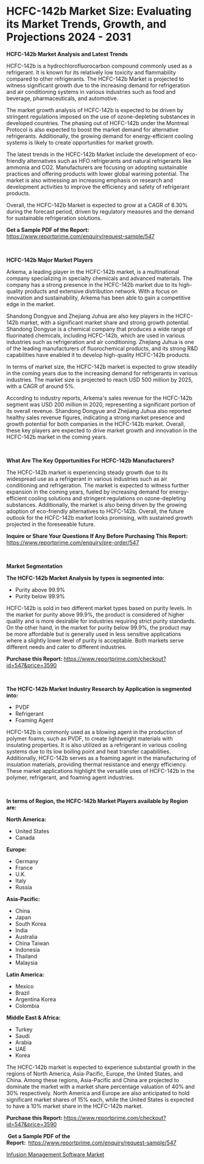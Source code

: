 <p><h1>HCFC-142b Market Size: Evaluating its Market Trends, Growth, and Projections 2024 - 2031</h1></p><p><strong>HCFC-142b Market Analysis and Latest Trends</strong></p>
<p><p>HCFC-142b is a hydrochlorofluorocarbon compound commonly used as a refrigerant. It is known for its relatively low toxicity and flammability compared to other refrigerants. The HCFC-142b Market is projected to witness significant growth due to the increasing demand for refrigeration and air conditioning systems in various industries such as food and beverage, pharmaceuticals, and automotive.</p><p>The market growth analysis of HCFC-142b is expected to be driven by stringent regulations imposed on the use of ozone-depleting substances in developed countries. The phasing out of HCFC-142b under the Montreal Protocol is also expected to boost the market demand for alternative refrigerants. Additionally, the growing demand for energy-efficient cooling systems is likely to create opportunities for market growth.</p><p>The latest trends in the HCFC-142b Market include the development of eco-friendly alternatives such as HFO refrigerants and natural refrigerants like ammonia and CO2. Manufacturers are focusing on adopting sustainable practices and offering products with lower global warming potential. The market is also witnessing an increasing emphasis on research and development activities to improve the efficiency and safety of refrigerant products.</p><p>Overall, the HCFC-142b Market is expected to grow at a CAGR of 8.30% during the forecast period, driven by regulatory measures and the demand for sustainable refrigeration solutions.</p></p>
<p><strong>Get a Sample PDF of the Report:&nbsp;</strong> <a href="https://www.reportprime.com/enquiry/request-sample/547">https://www.reportprime.com/enquiry/request-sample/547</a></p>
<p>&nbsp;</p>
<p><strong>HCFC-142b Major Market Players</strong></p>
<p><p>Arkema, a leading player in the HCFC-142b market, is a multinational company specializing in specialty chemicals and advanced materials. The company has a strong presence in the HCFC-142b market due to its high-quality products and extensive distribution network. With a focus on innovation and sustainability, Arkema has been able to gain a competitive edge in the market.</p><p>Shandong Dongyue and Zhejiang Juhua are also key players in the HCFC-142b market, with a significant market share and strong growth potential. Shandong Dongyue is a chemical company that produces a wide range of fluorinated chemicals, including HCFC-142b, which are used in various industries such as refrigeration and air conditioning. Zhejiang Juhua is one of the leading manufacturers of fluorochemical products, and its strong R&D capabilities have enabled it to develop high-quality HCFC-142b products.</p><p>In terms of market size, the HCFC-142b market is expected to grow steadily in the coming years due to the increasing demand for refrigerants in various industries. The market size is projected to reach USD 500 million by 2025, with a CAGR of around 5%.</p><p>According to industry reports, Arkema's sales revenue for the HCFC-142b segment was USD 200 million in 2020, representing a significant portion of its overall revenue. Shandong Dongyue and Zhejiang Juhua also reported healthy sales revenue figures, indicating a strong market presence and growth potential for both companies in the HCFC-142b market. Overall, these key players are expected to drive market growth and innovation in the HCFC-142b market in the coming years.</p></p>
<p>&nbsp;</p>
<p><strong>What Are The Key Opportunities For HCFC-142b Manufacturers?</strong></p>
<p><p>The HCFC-142b market is experiencing steady growth due to its widespread use as a refrigerant in various industries such as air conditioning and refrigeration. The market is expected to witness further expansion in the coming years, fueled by increasing demand for energy-efficient cooling solutions and stringent regulations on ozone-depleting substances. Additionally, the market is also being driven by the growing adoption of eco-friendly alternatives to HCFC-142b. Overall, the future outlook for the HCFC-142b market looks promising, with sustained growth projected in the foreseeable future.</p></p>
<p><strong>Inquire or Share Your Questions If Any Before Purchasing This Report:</strong> <a href="https://www.reportprime.com/enquiry/pre-order/547">https://www.reportprime.com/enquiry/pre-order/547</a></p>
<p>&nbsp;</p>
<p><strong>Market Segmentation</strong></p>
<p><strong>The HCFC-142b Market Analysis by types is segmented into:</strong></p>
<p><ul><li>Purity above 99.9%</li><li>Purity below 99.9%</li></ul></p>
<p><p>HCFC-142b is sold in two different market types based on purity levels. In the market for purity above 99.9%, the product is considered of higher quality and is more desirable for industries requiring strict purity standards. On the other hand, in the market for purity below 99.9%, the product may be more affordable but is generally used in less sensitive applications where a slightly lower level of purity is acceptable. Both markets serve different needs and cater to different industries.</p></p>
<p><strong>Purchase this Report:&nbsp;</strong><a href="https://www.reportprime.com/checkout?id=547&price=3590">https://www.reportprime.com/checkout?id=547&price=3590</a></p>
<p>&nbsp;</p>
<p><strong>The HCFC-142b Market Industry Research by Application is segmented into:</strong></p>
<p><ul><li>PVDF</li><li>Refrigerant</li><li>Foaming Agent</li></ul></p>
<p><p>HCFC-142b is commonly used as a blowing agent in the production of polymer foams, such as PVDF, to create lightweight materials with insulating properties. It is also utilized as a refrigerant in various cooling systems due to its low boiling point and heat transfer capabilities. Additionally, HCFC-142b serves as a foaming agent in the manufacturing of insulation materials, providing thermal resistance and energy efficiency. These market applications highlight the versatile uses of HCFC-142b in the polymer, refrigerant, and foaming agent industries.</p></p>
<p>&nbsp;</p>
<p><strong>In terms of Region, the HCFC-142b Market Players available by Region are:</strong></p>
<p>
    <p> <strong> North America: </strong>
        <ul>
            <li>United States</li>
            <li>Canada</li>
        </ul>
        </p> 
    <p> <strong> Europe: </strong>
        <ul>
            <li>Germany</li>
            <li>France</li>
            <li>U.K.</li>
            <li>Italy</li>
            <li>Russia</li>
        </ul>
        </p> 
    <p> <strong> Asia-Pacific: </strong>
        <ul>
            <li>China</li>
            <li>Japan</li>
            <li>South Korea</li>
            <li>India</li>
            <li>Australia</li>
            <li>China Taiwan</li>
            <li>Indonesia</li>
            <li>Thailand</li>
            <li>Malaysia</li>
        </ul>
        </p> 
    <p> <strong> Latin America: </strong>
        <ul>
            <li>Mexico</li>
            <li>Brazil</li>
            <li>Argentina Korea</li>
            <li>Colombia</li>
        </ul>
        </p> 
    <p> <strong> Middle East & Africa: </strong>
        <ul>
            <li>Turkey</li>
            <li>Saudi</li>
            <li>Arabia</li>
            <li>UAE</li>
            <li>Korea</li>
        </ul>
    </p>
    </p>
<p><p>The HCFC-142b market is expected to experience substantial growth in the regions of North America, Asia-Pacific, Europe, the United States, and China. Among these regions, Asia-Pacific and China are projected to dominate the market with a market share percentage valuation of 40% and 30% respectively. North America and Europe are also anticipated to hold significant market shares of 15% each, while the United States is expected to have a 10% market share in the HCFC-142b market.</p></p>
<p><strong>Purchase this Report: </strong><a href="https://www.reportprime.com/checkout?id=547&price=3590">https://www.reportprime.com/checkout?id=547&price=3590</a></p>
<p>&nbsp;<strong>Get a Sample PDF of the Report:&nbsp;&nbsp;</strong><a href="https://www.reportprime.com/enquiry/request-sample/547">https://www.reportprime.com/enquiry/request-sample/547</a></p>
<p><strong></strong></p>
<p><p><a href="https://eight-handstand-8fb.notion.site/Infusion-Management-Software-Market-Research-Report-Unlocks-Analysis-on-the-Market-Financial-Status--b9ef91cc2a3c4e93982f6585e46e949a">Infusion Management Software Market</a></p></p>